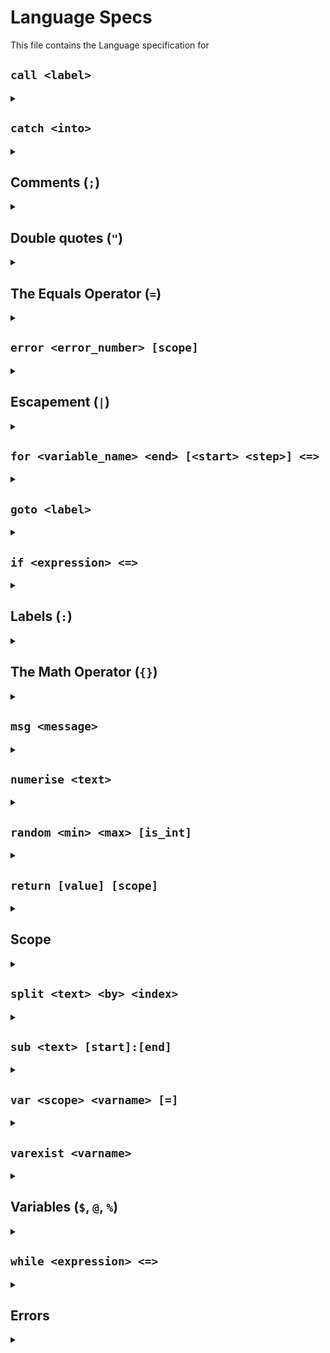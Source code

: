 # Language Specs
This file contains the Language specification for

## `call <label>`
<details><summary></summary>

Jumps to a label that returns.

`label` is the [label](#labels) to jump to.

When the return occurs the line after the call is executed.

[Error `55`](#errors) occurs when `label` is invalid.
</details>

## `catch <into>`
<details><summary></summary>

When something goes wrong the [label](#labels) `into` is called
and `'ERRORLEVEL'` is set to the error code.

[Error `55`](#errors) occurs when `into` is invalid.
An [error](#errors) will occur if [`error`](#error-error_number-scope) is invoked with a scope that leads to this call.
</details>

## Comments (`;`)
<details><summary></summary>

A comment is an ignored line.

A comment occurs when a `;` is found at he start of a line.

I suggest that when you're commenting on the behavior
of your code you put your comment first and then the code.

[Error `3`](#errors) may occur.
</details>

## Double quotes (`"`)
<details><summary></summary>

A double quote lets an argument contain spaces.

If the argument starts with `"` then it continues until the next (unescaped) `"`.

Variables addressed with `%` do not need this.
</details>

## The Equals Operator (`=`)
<details><summary></summary>

The equals operator runs an instruction and passes the result to another instruction.

It is used `<instruction> = <calculation>` where  
`instruction` is run and can call `calculation` which returns a value.  
This value can then be used by the callie.

[Error `6`](#errors) will occur if the instruction does not end with an argument named `=`.
</details>

## `error <error_number> [scope]`
<details><summary></summary>

Causes an error to occur.

`error_number` is an error specified in [Errors](#errors).  
`scope` is the scope to raise the error in (see [Scope](#scope)).
This is the way to get [return](#return-value-scope) values.

An [error](#errors) will occur.
</details>

## Escapement (`|`)
<details><summary></summary>

Prefixing a special character with a pipe (`|`) will make it behave like raw text.  
Special characters are `{`, `"`, `@`, `'`, `|`, `%`, and `$`.

Prefixing the following characters results in the following behavior.  
* `|n`  
	repression of a newline
* `|t`  
	repression of a tabulation
* `|xnn`  
	text character 0x`nn`
* `|unnnn`
	unicode character 0x`nnnn`
</details>

## `for <variable_name> <end> [<start> <step>] <=>`
<details><summary></summary>

Iterate a variable.

1) Creates a variable named `variable_name`.
2) Sets it to `start` (defaults to `0`).
3) Increments the variable by `step` (defaults to `1`).
4) Runs `=`.
5) Repeats steps 3-5 until the variable equals `end`.
</details>

## `goto <label>`
<details><summary></summary>

Jumps to a label.

`label` is the label to jump to.
</details>

## `if <expression> <=>`
<details><summary></summary>

Run a command if an expression is true.

`expression` is a number to check weather to run `=`.
when `expression` is `0` nothing happens
when expression is a number and not `0` or `NaN`, `=` is evaluated
when expression is not a number error `E20` occurs.
</details>

## Labels (`:`)
<details><summary></summary>

Labels are lines of code that can be jumped to.

A label can have almost any name but a few are
reserved and some restrictions apply.
* `:e` is reserved for the entrypoint.
* A label may not contain the characters "`:`", "` `", "`@`", "`$`", "`%`" and "`'`".

A label is referred to by either `:name` or `:'name'`.

Labels always reference the shortest available line unless quoted, for example:  
Say we have two labels, `:sup` and `:supper`.  
`:supper` will reference the line `:sup` by default.  
To change this we must add quotes to the reference (`:'supper'`).  
`:'supper'` now references the line `:supper`.  

Labels are case-insensitive. This is unaffected by the above method.

Labels may have arguments.  

Arguments follow the label name and assign values if passed.
Example: `:example_label fish` where a value for `fish` can be  
passed to `:example_label` (eg. `call :example_label 1`).
</details>

## The Math Operator (`{}`)
<details><summary></summary>

Anything within curly braces is executed as math.

Variables are converted to numbers.  
anything that is not a number is made into the awful `NaN`.  
Truthy means that a variable is greater than `0` and is not `NaN`.  
`NaN` operated with anything else results in `NaN`.

Everything is represented internally as a `double`.  
Here are the math operations: (Note: `a` and `b` are values)
* `a-b`: Subtraction  
	subtract `b` from `a`
* `a+b`: Addition  
	add `a` to `b`
* `a*b`: Multiplication  
	multiply `a` and `b`
* `-a`: Negation  
	negate `a`
* `a^b`: Exploration  
	`a` to the power of `b`
* `!a`: Inversion  
	`0` if `a` is truthy  
	`1` otherwise
* `a>b`: Gtr  
	`1` if `a` is greater than `b`  
	`0` otherwise
* `a=b`: Eq  
	`1` if `a` is equals `b`  
	`0` otherwise
* `a<b`: Lss  
	`1` if `a` is less than `b`  
	`0` otherwise
* `a<=b`: Leq  
	`1` if `a` is less than or equal to than `b`  
	`0` otherwise
* `a>=b`: Geq  
	`1` if `a` is greater than  or equal to`b`  
	`0` otherwise
* `a/b`: Division  
	`a` divided by `b`
* `a%b`: Modulation  
	remainder of `a` divided by `b`
* `a&b`: And  
	`1` if `a` and `b` are truthy  
	`0` otherwise
* `a|b`: Or  
	`1` if `a` or `b` is truthy  
	`0` otherwise
* `a~b`: Xor  
	`1` if `a` or `b` are truthy but `a` and `b` are not  
	`0` otherwise
* `a?b:c`: With  
	`c` if `a` is truthy  
	`b` otherwise
* `#a`: Truth  
	`1` if `a` is truthy  
	`0` otherwise
 
Order of Operations:
1) Exploration  
	Left to Right
2) Multiplication, Division, Modulation  
	Left to Right
3) Addition, Subtraction, Negation  
	Left to Right
4) Eq, Gtr, Lss, Geq, Leq  
	Right to Left
5) Truth, And, Or, Xor, Not  
	Outside to Inside then Right to Left
6) With  
	Left to Right
Parentheses override this order.
</details>

## `msg <message>`
<details><summary></summary>

Writes out a message.

`message` is the message to write out.
</details>

## `numerise <text>`
<details><summary></summary>

Returns the `text` converted into hex values and prefixed is with "`0x`".
</details>

## `random <min> <max> [is_int]`
<details><summary></summary>

Generate a random number.

`min` is the minimum number to generate (inclusive).
`max` is the maximum number to generate (inclusive).
`is_int` is weather to generate only integers (defaults to `1`).
</details>

## `return [value] [scope]`
<details><summary></summary>

Returns from a script or a label.

`value` is the value to return to the callie.
`scope` is the [Scope](#scope) to return to.
</details>

## Scope
<details><summary></summary>

Scope is a number specifying how far out information lies.

Scope is created when: a [`run`](#run-instructions-args), or [`call`](#call-label) is made.
Scope is removed when [`return`](#return-value-exit) is called.

`0` is information used by the current script.  
`1` refers to information from the script's caller.  
`2` refers to information from the caller's caller.  
`3` and so on continue referring to callers that keep getting farther away.  
If there is no farther caller then it refers to the furthest caller.

`-1` refers to the farthest caller.  
`-2` refers to the 2nd farthest caller.  
`-3` and so on behave similarly.  
If there is no more callers then it refers to the current script.

"`NaN`" causes [error `20`](#errors).
</details>

## `split <text> <by> <index>`
<details><summary></summary>

Splits some text and gets a section.

`text` is split by `by`.  
`index` is which split section to select (starting with `0`).

The entrypoint can use arguments to act as a function.
</details>

## `sub <text> [start]:[end]`
<details><summary></summary>

Get the substring of some text.

`text` is the text to evaluate.  
`start` is the index to start from  
(defaults to `0` which is the first character).  
`end` is the inclusive index to end at   
(defaults to `-1` which is the last character).
</details>

## `var <scope> <varname> [=]`
<details><summary></summary>

Sets a variable to a value.

`scope` is the scope of the variable and may be "`l`" (local), "`p`" (player), or "`g`" (global).  
`varname` is the name of a variable.  
`=` is the result of a calculation and defaults to "`0`".
</details>

## `varexist <varname>`
<details><summary></summary>

Returns `1` if the variable `varname` exists.
Returns `0` otherwise.
</details>

## Variables (`$`, `@`, `%`)
<details><summary></summary>

Variables are editable information stored under a name.

* Prefixes:  
	A variable is referred to by either `'name'`, `$'name'`, `@'name'`, or `%'name'`.  
	Variables names prefixed by `@` get the value of said variable and paste it there to be evaluated. these are the most unsafe references.  
	Variables names prefixed by `$` get the value of said variable and paste it there after the `@` is pasted.
	This allows variables to name other variables.  
	Variables names prefixed by `%` are evaluated last. They paste the value but do not run it as code and confines the value to the current argument.  
	Variables names prefixed by nothing are used for instructions like `set`.

* Names:  
	A variable can have almost any name but may not contain special characters.  
	Variables are case-sensitive.

* [Scope](#scope):  
	Scope can be specified by postfixing the reference with`!`.  
	This is done `'variable_name'![1]`.  
	Notice that the scope is put within brackets (`[]`) and that the `!` is outside the quotes.  
	"`'variable_name'`" can be replaced with any reference to a variable.  
	"`22`" can be replaced by any scope number.

* Missing:  
	A variable might be referenced when it doesn't exist.

	If this happens [error `1`]()
</details>

## `while <expression> <=>`
<details><summary></summary>

Run a command while an expression is true.

`expression` is evaluated repeatedly to check weather to run `=`.
</details>

## Errors
<details><summary></summary>

Errors occur when *you* make a mistake!  
And of course you will!

So this is what the errors mean:
* `ERROR 1: VARY VARY INTERESTING... line xxx in script`
	<!-- Yes, that's a reference. -->
	Variable does not exist.  
	This is checked with [`varexist`](#varexist-varname)
* `ERROR 2: CAN YOU EVEN TYPE?? I SEE PROBLEMS WITH LINE xxx IN YOUR BROKEN script!!!`  
	Argument is of wrong type
	(eg. the word "fish" is not a number).
* `ERROR 3: NO YOU'RE NOT! (line xxx in script)`  
	Variable names containing any capitalization of
	"`groot`" are invalid.
	The same is true for comments.

	I apologize in advance if this is actually your name.
* `ERROR 4: Something isn't adding up. Please check line xxx in script.`  
	IDK, thought it'd be funny.  
	Anyways, your math is wrong.
* `ERROR 6: xxx, script`
	[The Equals Operator](#the-equals-operator) is not valid for this instruction.
* `ARROR 7: LOL, YOU CAN'T SPELL! (line xxx in script)`  
	You mistyped the instruction.
* `https://esolangs.org/wiki/Argh!  ...oops, wrong spelling, I meant arg.`
	Wrong number of arguments.
* `ERROR 12: CLOSING TIME! (line xxx in script)`  
	Quotes (`""`), Quotes (`''`), or Curly braces (`{}`) need to be closed.
* `ERROR 10: YOU CAN'T WALK HERE! (line xxx in script)`  
	Invalid path.
* `ERROR 20: NaNny, HeLp! I haVe A pRobLEm oN lIne xxx iN script!`  
	`NaN` is not a number!  
	It even stands for that!!
* `ERROR 55: [Helpful error message]: line xxx in script`  
	Missing label name name.

The `xxx` is the line number starting from `0`.  
`script` is the script location.

There is no error for a missing variable because referencing one will cause it to be created and set to "`0`".